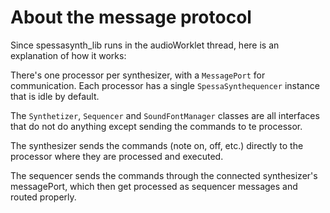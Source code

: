 # About the message protocol
Since spessasynth_lib runs in the audioWorklet thread, here is an explanation of how it works:

There's one processor per synthesizer, with a `MessagePort` for communication.
Each processor has a single `SpessaSynthequencer` instance that is idle by default.

The `Synthetizer`, 
`Sequencer` and `SoundFontManager` classes are all interfaces 
that do not do anything except sending the commands to te processor.

The synthesizer sends the commands (note on, off, etc.) directly to the processor where they are processed and executed.

The sequencer sends the commands through the connected synthesizer's messagePort, which then get processed as sequencer messages and routed properly.